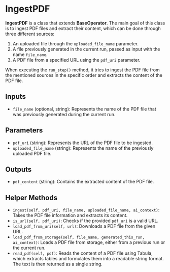 # IngestPDF

**IngestPDF** is a class that extends **BaseOperator**. The main goal of this class is to ingest PDF files and extract their content, which can be done through three different sources:
1. An uploaded file through the `uploaded_file_name` parameter.
2. A file previously generated in the current run, passed as input with the name `file_name`.
3. A PDF file from a specified URL using the `pdf_uri` parameter.

When executing the `run_step()` method, it tries to ingest the PDF file from the mentioned sources in the specific order and extracts the content of the PDF file. 

## Inputs
- `file_name` (optional, string): Represents the name of the PDF file that was previously generated during the current run.

## Parameters
- `pdf_uri` (string): Represents the URL of the PDF file to be ingested.
- `uploaded_file_name` (string): Represents the name of the previously uploaded PDF file.

## Outputs
- `pdf_content` (string): Contains the extracted content of the PDF file.

## Helper Methods

- `ingest(self, pdf_uri, file_name, uploaded_file_name, ai_context)`: Takes the PDF file information and extracts its content.
- `is_url(self, pdf_uri)`: Checks if the provided `pdf_uri` is a valid URL.
- `load_pdf_from_uri(self, url)`: Downloads a PDF file from the given URL.
- `load_pdf_from_storage(self, file_name, generated_this_run, ai_context)`: Loads a PDF file from storage, either from a previous run or the current run.
- `read_pdf(self, pdf)`: Reads the content of a PDF file using Tabula, which extracts tables and formulates them into a readable string format. The text is then returned as a single string.